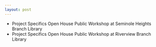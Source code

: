 ```yaml
---
layout: post
---
```


* Project Specifics Open House Public Workshop at Seminole Heights Branch Library
* Project Specifics Open House Public Workshop at Riverview Branch Library 
